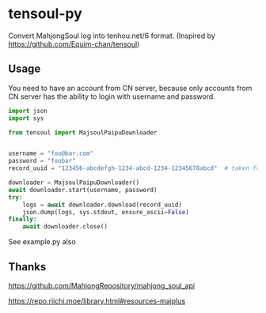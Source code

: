 # tensoul-py

Convert MahjongSoul log into tenhou.net/6 format. (Inspired by https://github.com/Equim-chan/tensoul)

## Usage

You need to have an account from CN server, because only accounts from CN server has the ability to login with username and password.

```python
import json
import sys

from tensoul import MajsoulPaipuDownloader


username = "foo@bar.com"
password = "foobar"
record_uuid = "123456-abcdefgh-1234-abcd-1234-12345678abcd"  # taken from majsoul log link: https://game.maj-soul.com/1/?paipu=<this_part>_a12345678

downloader = MajsoulPaipuDownloader()
await downloader.start(username, password)
try:
    logs = await downloader.download(record_uuid)
    json.dump(logs, sys.stdout, ensure_ascii=False)
finally:
    await downloader.close()
```

See example.py also

## Thanks

https://github.com/MahjongRepository/mahjong_soul_api

https://repo.riichi.moe/library.html#resources-majplus
